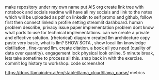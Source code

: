 make repository under my own name put AIS org
create link tree with notebook and socials 
readme will have all my socials and link to the notes which will be uploaded as pdf on linkedin to self promo and github, follow first then connect linkedin profile setting
streamlit dashboard.
human problem describe, privacy issue paper implementation problem dont know what parts to use for technical implementations.
can we create a private and effective solution. (rhetorical)
diagram created 
llm architecture copy paste
very basic, what is llm? 
SHOW SOTA , show local llm
knowledge distillation , fine-tuned llm. create citation. a book all you need (quality of data over quantity).
engagement lock physical look online.
5 minute break, lets take sometime to process all this.
snap back in with the exercise.
commit log history to workshop.
code screenshot 

https://docs.llamaindex.ai/en/stable/llama_cloud/llama_parse/
metrics
